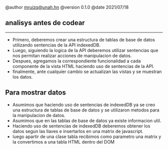 @author mruizq@unah.hn
@version 0.1.0
@date 2021/07/18

analisys antes de codear
----
----

- Primero, deberemos crear una estructura de tablas de base de datos utilizando sentencias de la API indexedDB.
- Luego, siguiendo la logica de la API deberemos utilizar sentencias que nos permitan realizar acciones de manipulacion de datos.
- Despues, agregamos la correspondiente funcionalidad a cada componente de la vista HTML haciendo uso de sentencias de la API.
- finalmente, ante cualquier cambio se actualizan las vistas y se muestran los datos.

Para mostrar datos
-----
- Asumimos que haciendo uso de sentencias de indexedDB ya se creo una estructura de tablas de base de datos y se utilizaron metodos para la manipulacion de datos.
- Asumimos que en las tablas de base de datos ya existe informacion util.
- Haciendo uso de sentencias de indexedDB deberemos obtener los datos segun las llaves e insertarlos en una matrix de javascript.
- luego apartir de una clase tabla recibimos como parametro una matrix y la convertimos a una tabla HTML dentro del DOM

